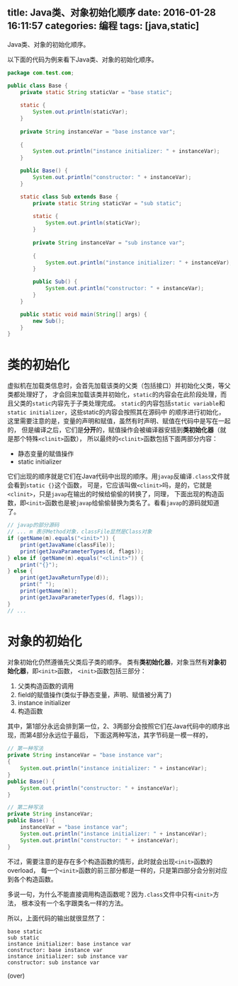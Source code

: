 ﻿title: Java类、对象初始化顺序
date: 2016-01-28 16:11:57
categories: 编程
tags: [java,static]
---
Java类、对象的初始化顺序。

<!-- more -->
以下面的代码为例来看下Java类、对象的初始化顺序。

```java
package com.test.com;

public class Base {
	private static String staticVar = "base static";
	
	static {
		System.out.println(staticVar);
	}
	
	private String instanceVar = "base instance var";
	
	{
		System.out.println("instance initializer: " + instanceVar);
	}

	public Base() {
		System.out.println("constructor: " + instanceVar);
	}

	static class Sub extends Base {
		private static String staticVar = "sub static";
		
		static {
			System.out.println(staticVar);
		}
		
		private String instanceVar = "sub instance var";
		
		{
			System.out.println("instance initializer: " + instanceVar);
		}

		public Sub() {
			System.out.println("constructor: " + instanceVar);
		}
	}

	public static void main(String[] args) {
		new Sub();
	}
}
```

# 类的初始化
虚拟机在加载类信息时，会首先加载该类的父类（包括接口）并初始化父类，等父类都处理好了，
才会回来加载该类并初始化，`static`的内容会在此阶段处理，而且父类的`static`内容先于子类处理完成。
`static`的内容包括`static variable`和`static initializer`，这些static的内容会按照其在源码中
的顺序进行初始化，这里需要注意的是，变量的声明和赋值，虽然有时声明、赋值在代码中是写在一起的，
但是编译之后，它们是**分开**的，赋值操作会被编译器安插到**类初始化器**（就是那个特殊`<clinit>`函数），
所以最终的`<clinit>`函数包括下面两部分内容：

- 静态变量的赋值操作
- static initializer

它们出现的顺序就是它们在Java代码中出现的顺序。用`javap`反编译`.class`文件就会看到`static {}`这个函数，
可是，它应该叫做`<clinit>`吗，是的，它就是`<clinit>`，只是`javap`在输出的时候给偷偷的转换了，同理，
下面出现的构造函数，即`<init>`函数也是被`javap`给偷偷替换为类名了。看看`javap`的源码就知道了。
```java
// javap的部分源码
// ... m 表示Method对象，classFile显然是Class对象
if (getName(m).equals("<init>")) {
    print(getJavaName(classFile));
    print(getJavaParameterTypes(d, flags));
} else if (getName(m).equals("<clinit>")) {
    print("{}");
} else {
    print(getJavaReturnType(d));
    print(" ");
    print(getName(m));
    print(getJavaParameterTypes(d, flags));
}
// ...
```

# 对象的初始化
对象初始化仍然遵循先父类后子类的顺序。
类有**类初始化器**，对象当然有**对象初始化器**，即`<init>`函数，
`<init>`函数包括三部分：

1. 父类构造函数的调用
2. field的赋值操作(类似于静态变量，声明、赋值被分离了)
3. instance initializer
4. 构造函数

其中，第1部分永远会排到第一位，2、3两部分会按照它们在Java代码中的顺序出现，而第4部分永远位于最后，
下面这两种写法，其字节码是一模一样的，
```java
// 第一种写法
private String instanceVar = "base instance var";
{
    System.out.println("instance initializer: " + instanceVar);
}
public Base() {
    System.out.println("constructor: " + instanceVar);
}

// 第二种写法
private String instanceVar;
public Base() {
    instanceVar = "base instance var";
    System.out.println("instance initializer: " + instanceVar);
    System.out.println("constructor: " + instanceVar);
}
```

不过，需要注意的是存在多个构造函数的情形，此时就会出现`<init>`函数的overload，
每一个`<init>`函数的前三部分都是一样的，只是第四部分会分别对应到各个构造函数。

多说一句，为什么不能直接调用构造函数呢？因为`.class`文件中只有`<init>`方法，
根本没有一个名字跟类名一样的方法。

所以，上面代码的输出就很显然了：
```
base static
sub static
instance initializer: base instance var
constructor: base instance var
instance initializer: sub instance var
constructor: sub instance var
```

(over)